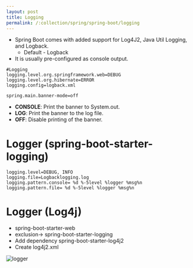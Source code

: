 ```yaml
---
layout: post
title: Logging
permalink: /:collection/spring/spring-boot/logging
---
```


- Spring Boot comes with added support for Log4J2, Java Util Logging, and Logback.
    - Default - Logback
- It is usually pre-configured as console output.

```properties
#Logging
logging.level.org.springframework.web=DEBUG
logging.level.org.hibernate=ERROR
logging.config=logback.xml
```
```
spring.main.banner-mode=off
```
- **CONSOLE**: Print the banner to System.out.
- **LOG**: Print the banner to the log file.
- **OFF**: Disable printing of the banner.

# Logger (spring-boot-starter-logging)
```properties
logging.level=DEBUG, INFO
logging.file=Logbacklogging.log
logging.pattern.console= %d %-5level %logger %msg%n
logging.pattern.file= %d %-5level %logger %msg%n
```

# Logger (Log4j)
- spring-boot-starter-web
- exclusion-> spring-boot-starter-logging
- Add dependency spring-boot-starter-log4j2
- Create log4j2.xml

![logger]({{site.cdn}}/spring/spring-boot/logger.png)
